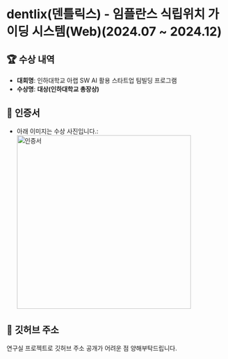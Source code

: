 # dentlix(덴틀릭스) - 임플란스 식립위치 가이딩 시스템(Web)(2024.07 ~ 2024.12)

## 🏆 수상 내역

-   **대회명**: 인하대학교 아랩 SW AI 활용 스타트업 팀빌딩 프로그램
-   **수상명**: **대상(인하대학교 총장상)**

## 📜 인증서

-   아래 이미지는 수상 사진입니다.:<br>
    <img src="./아랩-sw-ai-활용-스타트업-팀빌딩.png" alt="인증서" width="400">

## 🔗 깃허브 주소

연구실 프로젝트로 깃허브 주소 공개가 어려운 점 양해부탁드립니다.
